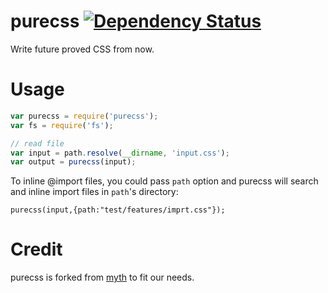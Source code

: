 purecss [![Dependency Status](https://david-dm.org/gasolin/purecss.svg)](https://david-dm.org/gasolin/purecss)
=======

Write future proved CSS from now.

Usage
========

```js
var purecss = require('purecss');
var fs = require('fs');

// read file
var input = path.resolve(__dirname, 'input.css');
var output = purecss(input);
```

To inline @import files, you could pass `path` option and purecss will search and inline import files in `path`'s directory:

```
purecss(input,{path:"test/features/imprt.css"});
```

Credit
========
purecss is forked from [myth](https://github.com/segmentio/myth) to fit our needs.
